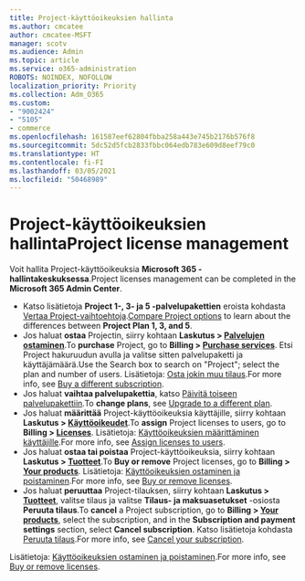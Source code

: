 ```yaml
---
title: Project-käyttöoikeuksien hallinta
ms.author: cmcatee
author: cmcatee-MSFT
manager: scotv
ms.audience: Admin
ms.topic: article
ms.service: o365-administration
ROBOTS: NOINDEX, NOFOLLOW
localization_priority: Priority
ms.collection: Adm_O365
ms.custom:
- "9002424"
- "5105"
- commerce
ms.openlocfilehash: 161587eef62804fbba258a443e745b2176b576f8
ms.sourcegitcommit: 5dc52d5fcb2833fbbc064edb783e609d8eef79c0
ms.translationtype: HT
ms.contentlocale: fi-FI
ms.lasthandoff: 03/05/2021
ms.locfileid: "50468989"
---
```

# <a name="project-license-management"></a><span data-ttu-id="2841d-102">Project-käyttöoikeuksien hallinta</span><span class="sxs-lookup"><span data-stu-id="2841d-102">Project license management</span></span>

<span data-ttu-id="2841d-103">Voit hallita Project-käyttöoikeuksia **Microsoft 365 -hallintakeskuksessa**.</span><span class="sxs-lookup"><span data-stu-id="2841d-103">Project licenses management can be completed in the **Microsoft 365 Admin Center**.</span></span>

- <span data-ttu-id="2841d-104">Katso lisätietoja **Project 1-, 3- ja 5 -palvelupakettien** eroista kohdasta [Vertaa Project-vaihtoehtoja](https://www.microsoft.com/microsoft-365/project/compare-microsoft-project-management-software).</span><span class="sxs-lookup"><span data-stu-id="2841d-104">[Compare Project options](https://www.microsoft.com/microsoft-365/project/compare-microsoft-project-management-software) to learn about the differences between **Project Plan 1, 3, and 5**.</span></span>
- <span data-ttu-id="2841d-105">Jos haluat **ostaa** Projectin, siirry kohtaan **Laskutus > [Palvelujen ostaminen](https://go.microsoft.com/fwlink/p/?linkid=868433)**.</span><span class="sxs-lookup"><span data-stu-id="2841d-105">To **purchase** Project, go to **Billing > [Purchase services](https://go.microsoft.com/fwlink/p/?linkid=868433)**.</span></span> <span data-ttu-id="2841d-106">Etsi Project hakuruudun avulla ja valitse sitten palvelupaketti ja käyttäjämäärä.</span><span class="sxs-lookup"><span data-stu-id="2841d-106">Use the Search box to search on "Project"; select the plan and number of users.</span></span> <span data-ttu-id="2841d-107">Lisätietoja: [Osta jokin muu tilaus](https://docs.microsoft.com/microsoft-365/commerce/try-or-buy-microsoft-365#buy-a-different-subscription).</span><span class="sxs-lookup"><span data-stu-id="2841d-107">For more info, see [Buy a different subscription](https://docs.microsoft.com/microsoft-365/commerce/try-or-buy-microsoft-365#buy-a-different-subscription).</span></span>
- <span data-ttu-id="2841d-108">Jos haluat **vaihtaa palvelupakettia**, katso [Päivitä toiseen palvelupakettiin](https://docs.microsoft.com/microsoft-365/commerce/subscriptions/upgrade-to-different-plan).</span><span class="sxs-lookup"><span data-stu-id="2841d-108">To **change plans**, see [Upgrade to a different plan](https://docs.microsoft.com/microsoft-365/commerce/subscriptions/upgrade-to-different-plan).</span></span>
- <span data-ttu-id="2841d-109">Jos haluat **määrittää** Project-käyttöoikeuksia käyttäjille, siirry kohtaan **Laskutus > [Käyttöoikeudet](https://go.microsoft.com/fwlink/p/?linkid=842264)**.</span><span class="sxs-lookup"><span data-stu-id="2841d-109">To **assign** Project licenses to users, go to **Billing > [Licenses](https://go.microsoft.com/fwlink/p/?linkid=842264)**.</span></span> <span data-ttu-id="2841d-110">Lisätietoja: [Käyttöoikeuksien määrittäminen käyttäjille](https://docs.microsoft.com/microsoft-365/admin/manage/assign-licenses-to-users).</span><span class="sxs-lookup"><span data-stu-id="2841d-110">For more info, see [Assign licenses to users](https://docs.microsoft.com/microsoft-365/admin/manage/assign-licenses-to-users).</span></span>
- <span data-ttu-id="2841d-111">Jos haluat **ostaa tai poistaa** Project-käyttöoikeuksia, siirry kohtaan **Laskutus > [Tuotteet](https://go.microsoft.com/fwlink/p/?linkid=842054)**.</span><span class="sxs-lookup"><span data-stu-id="2841d-111">To **Buy or remove** Project licenses, go to **Billing > [Your products](https://go.microsoft.com/fwlink/p/?linkid=842054)**.</span></span> <span data-ttu-id="2841d-112">Lisätietoja: [Käyttöoikeuksien ostaminen ja poistaminen](https://docs.microsoft.com/microsoft-365/commerce/licenses/buy-licenses#add-or-remove-licenses-for-your-business-subscription).</span><span class="sxs-lookup"><span data-stu-id="2841d-112">For more info, see [Buy or remove licenses](https://docs.microsoft.com/microsoft-365/commerce/licenses/buy-licenses#add-or-remove-licenses-for-your-business-subscription).</span></span>
- <span data-ttu-id="2841d-113">Jos haluat **peruuttaa** Project-tilauksen, siirry kohtaan **Laskutus > [Tuotteet](https://go.microsoft.com/fwlink/p/?linkid=842054)**, valitse tilaus ja valitse **Tilaus- ja maksuasetukset** -osiosta **Peruuta tilaus**.</span><span class="sxs-lookup"><span data-stu-id="2841d-113">To **cancel** a Project subscription, go to **Billing > [Your products](https://go.microsoft.com/fwlink/p/?linkid=842054)**, select the subscription, and in the **Subscription and payment settings** section, select **Cancel subscription**.</span></span> <span data-ttu-id="2841d-114">Katso lisätietoja kohdasta [Peruuta tilaus](https://docs.microsoft.com/microsoft-365/commerce/subscriptions/cancel-your-subscription).</span><span class="sxs-lookup"><span data-stu-id="2841d-114">For more info, see [Cancel your subscription](https://docs.microsoft.com/microsoft-365/commerce/subscriptions/cancel-your-subscription).</span></span>

<span data-ttu-id="2841d-115">Lisätietoja: [Käyttöoikeuksien ostaminen ja poistaminen](https://docs.microsoft.com/microsoft-365/commerce/licenses/buy-licenses).</span><span class="sxs-lookup"><span data-stu-id="2841d-115">For more info, see [Buy or remove licenses](https://docs.microsoft.com/microsoft-365/commerce/licenses/buy-licenses).</span></span>